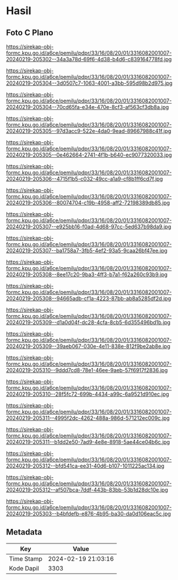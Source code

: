 # Hasil

## Foto C Plano

https://sirekap-obj-formc.kpu.go.id/a6ce/pemilu/pdpr/33/16/08/20/01/3316082001007-20240219-205302--34a3a78d-69f6-4d38-b4d6-c839164778fd.jpg

https://sirekap-obj-formc.kpu.go.id/a6ce/pemilu/pdpr/33/16/08/20/01/3316082001007-20240219-205304--3d0507c7-1063-4001-a3bb-595d98b2d975.jpg

https://sirekap-obj-formc.kpu.go.id/a6ce/pemilu/pdpr/33/16/08/20/01/3316082001007-20240219-205304--70cd65fa-e34e-470e-8cf3-af563cf3db8a.jpg

https://sirekap-obj-formc.kpu.go.id/a6ce/pemilu/pdpr/33/16/08/20/01/3316082001007-20240219-205305--97d3acc9-522e-4da0-9ead-89667988c41f.jpg

https://sirekap-obj-formc.kpu.go.id/a6ce/pemilu/pdpr/33/16/08/20/01/3316082001007-20240219-205305--0e462664-2741-4f1b-b640-ec9077320033.jpg

https://sirekap-obj-formc.kpu.go.id/a6ce/pemilu/pdpr/33/16/08/20/01/3316082001007-20240219-205306--4715f1b5-c032-49cc-a1a9-cf8b1ff6cd7f.jpg

https://sirekap-obj-formc.kpu.go.id/a6ce/pemilu/pdpr/33/16/08/20/01/3316082001007-20240219-205306--80074704-c19b-4958-aff2-72198389db85.jpg

https://sirekap-obj-formc.kpu.go.id/a6ce/pemilu/pdpr/33/16/08/20/01/3316082001007-20240219-205307--e925bb16-f0ad-4d68-97cc-5ed637b98da9.jpg

https://sirekap-obj-formc.kpu.go.id/a6ce/pemilu/pdpr/33/16/08/20/01/3316082001007-20240219-205307--ba1758a7-3fb5-4ef2-93a5-9caa26bf47ee.jpg

https://sirekap-obj-formc.kpu.go.id/a6ce/pemilu/pdpr/33/16/08/20/01/3316082001007-20240219-205308--8ee17c20-9ba3-4ff3-b7a1-f62a260c93b9.jpg

https://sirekap-obj-formc.kpu.go.id/a6ce/pemilu/pdpr/33/16/08/20/01/3316082001007-20240219-205308--94665adb-cf1a-4223-87bb-ab8a5285df2d.jpg

https://sirekap-obj-formc.kpu.go.id/a6ce/pemilu/pdpr/33/16/08/20/01/3316082001007-20240219-205309--d1a0d04f-dc28-4cfa-8cb5-6d355496bd1b.jpg

https://sirekap-obj-formc.kpu.go.id/a6ce/pemilu/pdpr/33/16/08/20/01/3316082001007-20240219-205309--39aeb067-030e-4e11-838e-812f9be2ab8e.jpg

https://sirekap-obj-formc.kpu.go.id/a6ce/pemilu/pdpr/33/16/08/20/01/3316082001007-20240219-205310--9ddd7cd8-78e1-46ee-9aeb-57f6917f2836.jpg

https://sirekap-obj-formc.kpu.go.id/a6ce/pemilu/pdpr/33/16/08/20/01/3316082001007-20240219-205310--28f5fc72-699b-4434-a99c-6a9521d910ec.jpg

https://sirekap-obj-formc.kpu.go.id/a6ce/pemilu/pdpr/33/16/08/20/01/3316082001007-20240219-205311--4995f2dc-4262-488a-986d-571212ec009c.jpg

https://sirekap-obj-formc.kpu.go.id/a6ce/pemilu/pdpr/33/16/08/20/01/3316082001007-20240219-205311--b1dd2e50-7ad9-4e8e-8918-5ae44ce04b6c.jpg

https://sirekap-obj-formc.kpu.go.id/a6ce/pemilu/pdpr/33/16/08/20/01/3316082001007-20240219-205312--bfd541ca-ee31-40d6-b107-1011225ac134.jpg

https://sirekap-obj-formc.kpu.go.id/a6ce/pemilu/pdpr/33/16/08/20/01/3316082001007-20240219-205312--af507bca-7ddf-443b-83bb-53b1d28dc10e.jpg

https://sirekap-obj-formc.kpu.go.id/a6ce/pemilu/pdpr/33/16/08/20/01/3316082001007-20240219-205303--b4bfdefb-e876-4b95-ba30-da0d106eac5c.jpg


## Metadata

| Key        | Value               |
| ---------- | ------------------- |
| Time Stamp | 2024-02-19 21:03:16 |
| Kode Dapil | 3303                |



